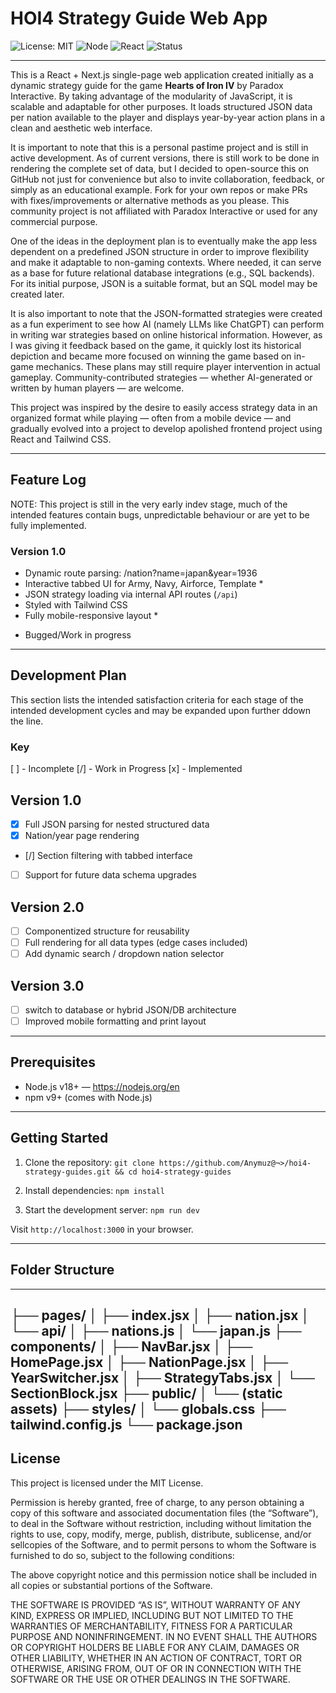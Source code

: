 # HOI4 Strategy Guide Web App

![License: MIT](https://img.shields.io/badge/License-MIT-yellow.svg)
![Node](https://img.shields.io/badge/node-18+-brightgreen)
![React](https://img.shields.io/badge/React-18-blue)
![Status](https://img.shields.io/badge/status-active-brightgreen)

---

This is a React + Next.js single-page web application created initially as a dynamic strategy guide for the game **Hearts of Iron IV** by Paradox Interactive. By taking advantage of the modularity of JavaScript, it is scalable and adaptable for other purposes. It loads structured JSON data per nation available to the player and displays year-by-year action plans in a clean and aesthetic web interface.

It is important to note that this is a personal pastime project and is still in active development. As of current versions, there is still work to be done in rendering the complete set of data, but I decided to open-source this on GitHub not just for convenience but also to invite collaboration, feedback, or simply as an educational example. Fork for your own repos or make PRs with fixes/improvements or alternative methods as you please. This community project is not affiliated with Paradox Interactive or used for any commercial purpose.

One of the ideas in the deployment plan is to eventually make the app less dependent on a predefined JSON structure in order to improve flexibility and make it adaptable to non-gaming contexts. Where needed, it can serve as a base for future relational database integrations (e.g., SQL backends). For its initial purpose, JSON is a suitable format, but an SQL model may be created later.

It is also important to note that the JSON-formatted strategies were created as a fun experiment to see how AI (namely LLMs like ChatGPT) can perform in writing war strategies based on online historical information. However, as I was giving it feedback based on the game, it quickly lost its historical depiction and became more focused on winning the game based on in-game mechanics. These plans may still require player intervention in actual gameplay. Community-contributed strategies — whether AI-generated or written by human players — are welcome.

This project was inspired by the desire to easily access strategy data in an organized format while playing — often from a mobile device — and gradually evolved into a project to develop apolished frontend project using React and Tailwind CSS.

---

## Feature Log

NOTE: This project is still in the very early indev stage, much of the intended features contain bugs, unpredictable behaviour or are yet to be fully implemented. 

### Version 1.0
- Dynamic route parsing: /nation?name=japan&year=1936
- Interactive tabbed UI for Army, Navy, Airforce, Template *
- JSON strategy loading via internal API routes (`/api`)
- Styled with Tailwind CSS
- Fully mobile-responsive layout *

* Bugged/Work in progress
---

## Development Plan
This section lists the intended satisfaction criteria for each stage of the intended development cycles and may be expanded upon further ddown the line.

### Key
[ ] - Incomplete [/] - Work in Progress [x] - Implemented

## Version 1.0
- [x] Full JSON parsing for nested structured data
- [x] Nation/year page rendering
- [/] Section filtering with tabbed interface
- [ ] Support for future data schema upgrades

## Version 2.0
- [ ] Componentized structure for reusability
- [ ] Full rendering for all data types (edge cases included)
- [ ] Add dynamic search / dropdown nation selector

## Version 3.0
- [ ] switch to database or hybrid JSON/DB architecture
- [ ] Improved mobile formatting and print layout

---

## Prerequisites

- Node.js v18+ — https://nodejs.org/en
- npm v9+ (comes with Node.js)

---

## Getting Started

1. Clone the repository:
   `git clone https://github.com/Anymuz@¬>/hoi4-strategy-guides.git && cd hoi4-strategy-guides`

2. Install dependencies:
   `npm install`

3. Start the development server:
   `npm run dev`

Visit `http://localhost:3000` in your browser.

---

## Folder Structure
----
├── pages/
│   ├── index.jsx
│   ├── nation.jsx
│   └── api/
│       ├── nations.js
│       └── japan.js
├── components/
│   ├── NavBar.jsx
│   ├── HomePage.jsx
│   ├── NationPage.jsx
│   ├── YearSwitcher.jsx
│   ├── StrategyTabs.jsx
│   └── SectionBlock.jsx
├── public/
│   └── (static assets)
├── styles/
│   └── globals.css
├── tailwind.config.js
└── package.json
---

## License

This project is licensed under the MIT License.

Permission is hereby granted, free of charge, to any person obtaining a copy of this software and associated documentation files (the “Software”), to deal in the Software without restriction, including without limitation the rights to use, copy, modify, merge, publish, distribute, sublicense, and/or sellcopies of the Software, and to permit persons to whom the Software is furnished to do so, subject to the following conditions:

The above copyright notice and this permission notice shall be included in
all copies or substantial portions of the Software.

THE SOFTWARE IS PROVIDED “AS IS”, WITHOUT WARRANTY OF ANY KIND, EXPRESS OR IMPLIED, INCLUDING BUT NOT LIMITED TO THE WARRANTIES OF MERCHANTABILITY, FITNESS FOR A PARTICULAR PURPOSE AND NONINFRINGEMENT. IN NO EVENT SHALL THE AUTHORS OR COPYRIGHT HOLDERS BE LIABLE FOR ANY CLAIM, DAMAGES OR OTHER LIABILITY, WHETHER IN AN ACTION OF CONTRACT, TORT OR OTHERWISE, ARISING FROM, OUT OF OR IN CONNECTION WITH THE SOFTWARE OR THE USE OR OTHER DEALINGS IN THE SOFTWARE.